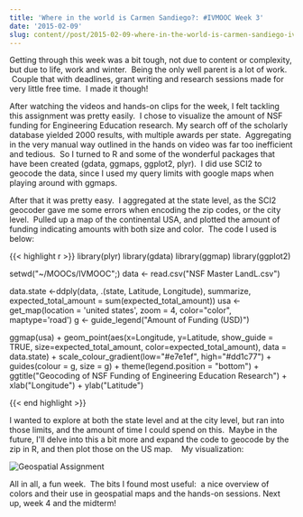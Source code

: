 ```yaml
---
title: 'Where in the world is Carmen Sandiego?: #IVMOOC Week 3'
date: '2015-02-09'
slug: content//post/2015-02-09-where-in-the-world-is-carmen-sandiego-ivmooc-week-3
---
```

Getting through this week was a bit tough, not due to content or complexity, but due to life, work and winter.  Being the only well parent is a lot of work.  Couple that with deadlines, grant writing and research sessions made for very little free time.  I made it though!

After watching the videos and hands-on clips for the week, I felt tackling this assignment was pretty easily.  I chose to visualize the amount of NSF funding for Engineering Education research. My search off of the scholarly database yielded 2000 results, with multiple awards per state.  Aggregating in the very manual way outlined in the hands on video was far too inefficient and tedious.  So I turned to R and some of the wonderful packages that have been created (gdata, ggmaps, ggplot2, plyr).  I did use SCI2 to geocode the data, since I used my query limits with google maps when playing around with ggmaps.

After that it was pretty easy.  I aggregated at the state level, as the SCI2 geocoder gave me some errors when encoding the zip codes, or the city level.  Pulled up a map of the continental USA, and plotted the amount of funding indicating amounts with both size and color.  The code I used is below:

{{< highlight r >}}
library(plyr)
library(gdata)
library(ggmap)
library(ggplot2)

setwd("~/MOOCs/IVMOOC";)
data <- read.csv("NSF Master LandL.csv")

data.state <-ddply(data, .(state, Latitude, Longitude), summarize, expected_total_amount = sum(expected_total_amount))
usa <- get_map(location = 'united states', zoom = 4, color="color", maptype='road')
g <- guide_legend("Amount of Funding (USD)")

ggmap(usa) +
  geom_point(aes(x=Longitude, y=Latitude, show_guide = TRUE, size=expected_total_amount, color=expected_total_amount), data = data.state) +
  scale_colour_gradient(low="#e7e1ef", high="#dd1c77") +
  guides(colour = g, size = g) +
  theme(legend.position = "bottom") +
  ggtitle("Geocoding of NSF Funding of Engineering Education Research") +
  xlab("Longitude") +
  ylab("Latitude")
  
{{< end highlight >}}


I wanted to explore at both the state level and at the city level, but ran into those limits, and the amount of time I could spend on this.  Maybe in the future, I'll delve into this a bit more and expand the code to geocode by the zip in R, and then plot those on the US map.    My visualization:

![Geospatial Assignment](/img/geospatial-assignment.png)

All in all, a fun week.  The bits I found most useful:  a nice overview of colors and their use in geospatial maps and the hands-on sessions.
Next up, week 4 and the midterm!
